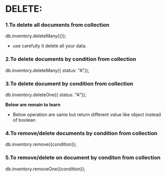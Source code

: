 # DELETE:

### 1.To delete all documents from collection
db.inventory.deleteMany({});
- use carefully it delete all your data.

### 2.To delete documents by condition from collection
db.inventory.deleteMany({ status: "A"});

### 3.To delete document by condition from collection
db.inventory.deleteOne({ status: "A"});

**Below are remain to learn**
- Below operation are same but return different value
like object instead of boolean

### 4.To remove/delete documents by condition from collection
db.inventory.remove({condition});

### 5.To remove/delete on document by conditon from collection
db.inventory.removeOne({condition});